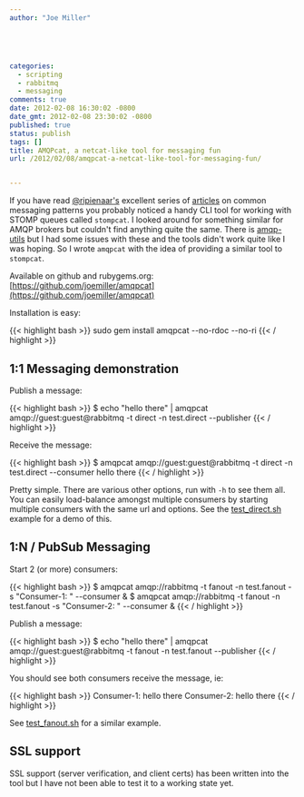 ```yaml
---
author: "Joe Miller"





categories:
  - scripting
  - rabbitmq
  - messaging
comments: true
date: 2012-02-08 16:30:02 -0800
date_gmt: 2012-02-08 23:30:02 -0800
published: true
status: publish
tags: []
title: AMQPcat, a netcat-like tool for messaging fun
url: /2012/02/08/amqpcat-a-netcat-like-tool-for-messaging-fun/


---
```


If you have read [@ripienaar's](http://www.devco.net/) excellent series of [articles](http://www.devco.net/archives/2011/12/11/common-messaging-patterns-using-stomp.php) on common messaging patterns you probably noticed a handy CLI tool for working with STOMP queues called `stompcat`. I looked around for something similar for AMQP brokers but couldn't find anything quite the same. There is [amqp-utils](https://github.com/dougbarth/amqp-utils) but I had some issues with these and the tools didn't work quite like I was hoping. So I wrote `amqpcat` with the idea of providing a similar tool to `stompcat`.

Available on github and rubygems.org: [https://github.com/joemiller/amqpcat](https://github.com/joemiller/amqpcat)

<!--more-->

Installation is easy:

{{< highlight bash >}}
sudo gem install amqpcat --no-rdoc --no-ri
{{< / highlight >}}

## 1:1 Messaging demonstration

Publish a message:

{{< highlight bash >}}
$ echo "hello there" | amqpcat amqp://guest:guest@rabbitmq -t direct -n test.direct --publisher
{{< / highlight >}}

Receive the message:

{{< highlight bash >}}
$ amqpcat amqp://guest:guest@rabbitmq -t direct -n test.direct --consumer
hello there
{{< / highlight >}}

Pretty simple. There are various other options, run with `-h` to see them all. You can easily load-balance amongst multiple consumers by starting multiple consumers with the same url and options. See the [test\_direct.sh](https://github.com/joemiller/amqpcat/blob/master/examples/test_direct.sh) example for a demo of this.

## 1:N / PubSub Messaging

Start 2 (or more) consumers:

{{< highlight bash >}}
$ amqpcat amqp://rabbitmq -t fanout -n test.fanout -s "Consumer-1: " --consumer &
$ amqpcat amqp://rabbitmq -t fanout -n test.fanout -s "Consumer-2: " --consumer &
{{< / highlight >}}

Publish a message:

{{< highlight bash >}}
$ echo "hello there" | amqpcat amqp://guest:guest@rabbitmq -t fanout -n test.fanout --publisher
{{< / highlight >}}

You should see both consumers receive the message, ie:

{{< highlight bash >}}
Consumer-1: hello there
Consumer-2: hello there
{{< / highlight >}}

See [test\_fanout.sh](https://github.com/joemiller/amqpcat/blob/master/examples/test_fanout.sh) for a similar example.

## SSL support

SSL support (server verification, and client certs) has been written into the tool but I have not been able to test it to a working state yet.

